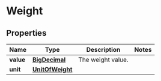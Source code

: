 
# Weight

## Properties
Name | Type | Description | Notes
------------ | ------------- | ------------- | -------------
**value** | [**BigDecimal**](BigDecimal.md) | The weight value. | 
**unit** | [**UnitOfWeight**](UnitOfWeight.md) |  | 



